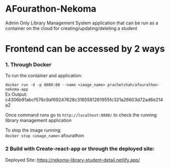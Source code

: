 # AFourathon-Nekoma
Admin Only Library Management System application that can be run as a container on the cloud for creating/updating/deleting a student

# Frontend can be accessed by 2 ways
### 1. Through Docker

To run the container and application:

`docker run -d -p 8080:80 --name <image_name> prachetshah/afourathon-nekoma-app`
<br/>Ex Output: <br>
c4306b91abcf576c9af69247628c3165581261955fc321a26603d72ad6e214a2

Once command runs go to `http://localhost:8080/` to check the running library management application

To stop the image running: <br>
`docker stop <image_name>`
afourathon

### 2 Build with Create-react-app or through the deployed site: 
Deployed Site: https://nekoma-library-student-detail.netlify.app/

